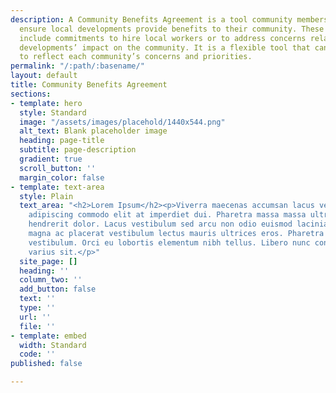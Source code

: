 ```yaml
---
description: A Community Benefits Agreement is a tool community members can use to
  ensure local developments provide benefits to their community. These benefits could
  include commitments to hire local workers or to address concerns related to the
  developments’ impact on the community. It is a flexible tool that can be adapted
  to reflect each community’s concerns and priorities.
permalink: "/:path/:basename/"
layout: default
title: Community Benefits Agreement
sections:
- template: hero
  style: Standard
  image: "/assets/images/placehold/1440x544.png"
  alt_text: Blank placeholder image
  heading: page-title
  subtitle: page-description
  gradient: true
  scroll_button: ''
  margin_color: false
- template: text-area
  style: Plain
  text_area: "<h2>Lorem Ipsum</h2><p>Viverra maecenas accumsan lacus vel. Pellentesque
    adipiscing commodo elit at imperdiet dui. Pharetra massa massa ultricies mi quis
    hendrerit dolor. Lacus vestibulum sed arcu non odio euismod lacinia at. Pharetra
    magna ac placerat vestibulum lectus mauris ultrices eros. Pharetra magna ac placerat
    vestibulum. Orci eu lobortis elementum nibh tellus. Libero nunc consequat interdum
    varius sit.</p>"
  site_page: []
  heading: ''
  column_two: ''
  add_button: false
  text: ''
  type: ''
  url: ''
  file: ''
- template: embed
  width: Standard
  code: ''
published: false

---
```

